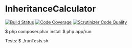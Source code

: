 # InheritanceCalculator

[![Build Status](https://travis-ci.org/wakumaku/InheritanceCalculator.svg?branch=master)](https://travis-ci.org/wakumaku/InheritanceCalculator)
[![Code Coverage](https://scrutinizer-ci.com/g/wakumaku/InheritanceCalculator/badges/coverage.png?b=master)](https://scrutinizer-ci.com/g/wakumaku/InheritanceCalculator/?branch=master)
[![Scrutinizer Code Quality](https://scrutinizer-ci.com/g/wakumaku/InheritanceCalculator/badges/quality-score.png?b=master)](https://scrutinizer-ci.com/g/wakumaku/InheritanceCalculator/?branch=master)

$ php composer.phar install 
$ php app/run

Tests:
$ ./runTests.sh
